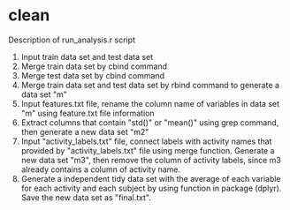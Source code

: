 # clean
Description of run_analysis.r script
1. Input train data set and test data set
2. Merge train data set by cbind command
3. Merge test data set by cbind command
4. Merge train data set and test data set by rbind command to generate a data set "m"
5. Input features.txt file, rename the column name of variables in data set "m" using feature.txt file information
6. Extract columns that contain "std()" or "mean()" using grep command, then generate a new data set "m2"
7. Input "activity_labels.txt" file, connect labels with activity names that provided by "activity_labels.txt" file using merge function. Generate a new data set "m3", then remove the column of activity labels, since m3 already contains a column of activity name.
8. Generate a independent tidy data set with the average of each variable for each activity and each subject by using function in package (dplyr). Save the new data set as "final.txt".
 

